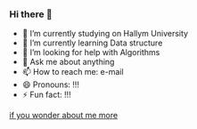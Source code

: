 ### Hi there 👋

- 🔭 I’m currently studying on Hallym University
- 🌱 I’m currently learning Data structure
- 🤔 I’m looking for help with Algorithms
- 💬 Ask me about anything
- 📫 How to reach me: e-mail
- 😄 Pronouns: !!!
- ⚡ Fun fact: !!!

[if you wonder about me more][github]

[github]:https://github.com/IcebergSheep/Resume
